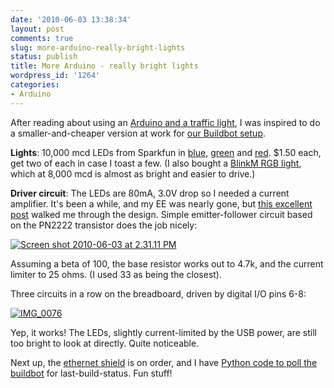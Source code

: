 ```yaml
---
date: '2010-06-03 13:38:34'
layout: post
comments: true
slug: more-arduino-really-bright-lights
status: publish
title: More Arduino - really bright lights
wordpress_id: '1264'
categories:
- Arduino
---
```


After reading about using an [Arduino and a traffic light](http://www.urbanhonking.com/ideasfordozens/2010/05/the_github_stoplight.html), I was inspired to do a smaller-and-cheaper version at work for [our Buildbot setup](http://ooici.net:8010/).

**Lights**: 10,000 mcd LEDs from Sparkfun in [blue](http://www.sparkfun.com/commerce/product_info.php?products_id=8860), [green](http://www.sparkfun.com/commerce/product_info.php?products_id=8861) and [red](http://www.sparkfun.com/commerce/product_info.php?products_id=8862). $1.50 each, get two of each in case I toast a few. (I also bought a [BlinkM RGB light](http://www.sparkfun.com/commerce/product_info.php?products_id=8579), which at 8,000 mcd is almost as bright and easier to drive.)

**Driver circuit**: The LEDs are 80mA, 3.0V drop so I needed a current amplifier. It's been a while, and my EE was nearly gone, but [this excellent post](http://sqlskills.com/blogs/paulselec/post/Arduino-figuring-out-transistors-and-associated-resistors.aspx) walked me through the design. Simple emitter-follower circuit based on the PN2222 transistor does the job nicely:

[![Screen shot 2010-06-03 at 2.31.11 PM](http://fnord.phfactor.net/wp-content/uploads/2010/06/Screen-shot-2010-06-03-at-2.31.11-PM.png)](http://fnord.phfactor.net/wp-content/uploads/2010/06/Screen-shot-2010-06-03-at-2.31.11-PM.png)

Assuming a beta of 100, the base resistor works out to 4.7k, and the current limiter to 25 ohms. (I used 33 as being the closest).

Three circuits in a row on the breadboard, driven by digital I/O pins 6-8:

[![IMG_0076](http://fnord.phfactor.net/wp-content/uploads/2010/06/IMG_0076-450x600.jpg)](http://fnord.phfactor.net/wp-content/uploads/2010/06/IMG_0076.jpg)

Yep, it works! The LEDs, slightly current-limited by the USB power, are still too bright to look at directly. Quite noticeable.

Next up, the [ethernet shield](http://www.sparkfun.com/commerce/product_info.php?products_id=9026) is on order, and I have [Python code to poll the buildbot](http://pythonwise.blogspot.com/2010/02/publish-buildbot-builds-to-twitter.html) for last-build-status. Fun stuff!
